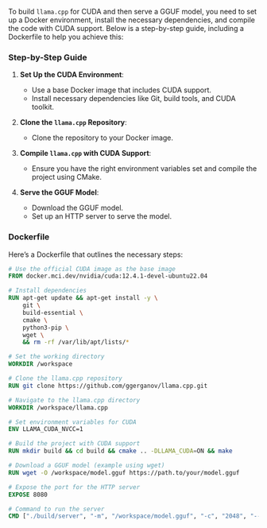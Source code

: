 To build `llama.cpp` for CUDA and then serve a GGUF model, you need to set up a Docker environment, install the necessary dependencies, and compile the code with CUDA support. Below is a step-by-step guide, including a Dockerfile to help you achieve this:

### Step-by-Step Guide

1. **Set Up the CUDA Environment**:
    
    - Use a base Docker image that includes CUDA support.
    - Install necessary dependencies like Git, build tools, and CUDA toolkit.
2. **Clone the `llama.cpp` Repository**:
    
    - Clone the repository to your Docker image.
3. **Compile `llama.cpp` with CUDA Support**:
    
    - Ensure you have the right environment variables set and compile the project using CMake.
4. **Serve the GGUF Model**:
    
    - Download the GGUF model.
    - Set up an HTTP server to serve the model.

### Dockerfile

Here’s a Dockerfile that outlines the necessary steps:

```dockerfile
# Use the official CUDA image as the base image
FROM docker.mci.dev/nvidia/cuda:12.4.1-devel-ubuntu22.04

# Install dependencies
RUN apt-get update && apt-get install -y \
    git \
    build-essential \
    cmake \
    python3-pip \
    wget \
    && rm -rf /var/lib/apt/lists/*

# Set the working directory
WORKDIR /workspace

# Clone the llama.cpp repository
RUN git clone https://github.com/ggerganov/llama.cpp.git

# Navigate to the llama.cpp directory
WORKDIR /workspace/llama.cpp

# Set environment variables for CUDA
ENV LLAMA_CUDA_NVCC=1

# Build the project with CUDA support
RUN mkdir build && cd build && cmake .. -DLLAMA_CUDA=ON && make

# Download a GGUF model (example using wget)
RUN wget -O /workspace/model.gguf https://path.to/your/model.gguf

# Expose the port for the HTTP server
EXPOSE 8080

# Command to run the server
CMD ["./build/server", "-m", "/workspace/model.gguf", "-c", "2048", "--host", "0.0.0.0", "--port", "8080"]

```